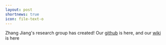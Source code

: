 ```yaml
---
layout: post
shortnews: true
icon: file-text-o
---
```


Zhang Jiang's research group has created! Our [github](https://github.com/bnusss) is here, and our [wiki](http://wiki.swarma.net/index.php/%E9%A6%96%E9%A1%B5) is here
